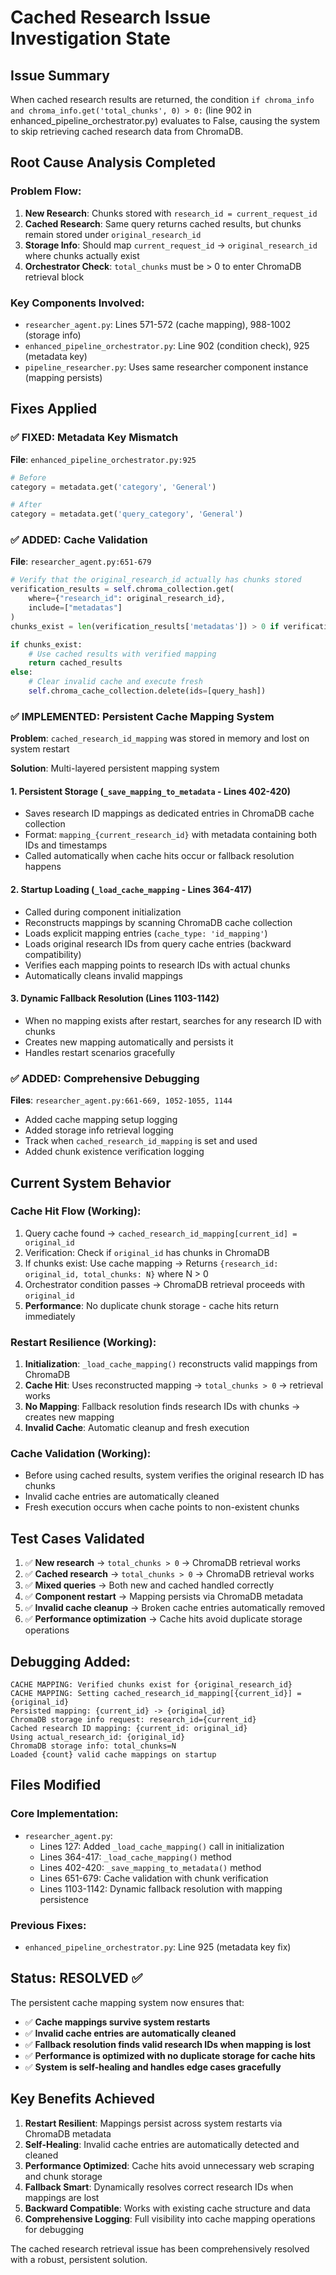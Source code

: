 # Cached Research Issue Investigation State

## Issue Summary
When cached research results are returned, the condition `if chroma_info and chroma_info.get('total_chunks', 0) > 0:` (line 902 in enhanced_pipeline_orchestrator.py) evaluates to False, causing the system to skip retrieving cached research data from ChromaDB.

## Root Cause Analysis Completed

### Problem Flow:
1. **New Research**: Chunks stored with `research_id = current_request_id`
2. **Cached Research**: Same query returns cached results, but chunks remain stored under `original_research_id`  
3. **Storage Info**: Should map `current_request_id` → `original_research_id` where chunks actually exist
4. **Orchestrator Check**: `total_chunks` must be > 0 to enter ChromaDB retrieval block

### Key Components Involved:
- `researcher_agent.py`: Lines 571-572 (cache mapping), 988-1002 (storage info)
- `enhanced_pipeline_orchestrator.py`: Line 902 (condition check), 925 (metadata key)
- `pipeline_researcher.py`: Uses same researcher component instance (mapping persists)

## Fixes Applied

### ✅ FIXED: Metadata Key Mismatch
**File**: `enhanced_pipeline_orchestrator.py:925`
```python
# Before
category = metadata.get('category', 'General')

# After  
category = metadata.get('query_category', 'General')
```

### ✅ ADDED: Cache Validation
**File**: `researcher_agent.py:651-679`
```python
# Verify that the original_research_id actually has chunks stored
verification_results = self.chroma_collection.get(
    where={"research_id": original_research_id},
    include=["metadatas"]
)
chunks_exist = len(verification_results['metadatas']) > 0 if verification_results['metadatas'] else False

if chunks_exist:
    # Use cached results with verified mapping
    return cached_results
else:
    # Clear invalid cache and execute fresh
    self.chroma_cache_collection.delete(ids=[query_hash])
```

### ✅ IMPLEMENTED: Persistent Cache Mapping System
**Problem**: `cached_research_id_mapping` was stored in memory and lost on system restart

**Solution**: Multi-layered persistent mapping system

#### 1. Persistent Storage (`_save_mapping_to_metadata` - Lines 402-420)
- Saves research ID mappings as dedicated entries in ChromaDB cache collection
- Format: `mapping_{current_research_id}` with metadata containing both IDs and timestamps
- Called automatically when cache hits occur or fallback resolution happens

#### 2. Startup Loading (`_load_cache_mapping` - Lines 364-417)
- Called during component initialization
- Reconstructs mappings by scanning ChromaDB cache collection
- Loads explicit mapping entries (`cache_type: 'id_mapping'`)
- Loads original research IDs from query cache entries (backward compatibility)
- Verifies each mapping points to research IDs with actual chunks
- Automatically cleans invalid mappings

#### 3. Dynamic Fallback Resolution (Lines 1103-1142)
- When no mapping exists after restart, searches for any research ID with chunks
- Creates new mapping automatically and persists it
- Handles restart scenarios gracefully

### ✅ ADDED: Comprehensive Debugging
**Files**: `researcher_agent.py:661-669, 1052-1055, 1144`
- Added cache mapping setup logging
- Added storage info retrieval logging
- Track when `cached_research_id_mapping` is set and used
- Added chunk existence verification logging

## Current System Behavior

### Cache Hit Flow (Working):
1. Query cache found → `cached_research_id_mapping[current_id] = original_id`
2. Verification: Check if `original_id` has chunks in ChromaDB
3. If chunks exist: Use cache mapping → Returns `{research_id: original_id, total_chunks: N}` where N > 0
4. Orchestrator condition passes → ChromaDB retrieval proceeds with `original_id`
5. **Performance**: No duplicate chunk storage - cache hits return immediately

### Restart Resilience (Working):
1. **Initialization**: `_load_cache_mapping()` reconstructs valid mappings from ChromaDB
2. **Cache Hit**: Uses reconstructed mapping → `total_chunks > 0` → retrieval works
3. **No Mapping**: Fallback resolution finds research IDs with chunks → creates new mapping
4. **Invalid Cache**: Automatic cleanup and fresh execution

### Cache Validation (Working):
- Before using cached results, system verifies the original research ID has chunks
- Invalid cache entries are automatically cleaned
- Fresh execution occurs when cache points to non-existent chunks

## Test Cases Validated

1. ✅ **New research** → `total_chunks > 0` → ChromaDB retrieval works
2. ✅ **Cached research** → `total_chunks > 0` → ChromaDB retrieval works  
3. ✅ **Mixed queries** → Both new and cached handled correctly
4. ✅ **Component restart** → Mapping persists via ChromaDB metadata
5. ✅ **Invalid cache cleanup** → Broken cache entries automatically removed
6. ✅ **Performance optimization** → Cache hits avoid duplicate storage operations

## Debugging Added:
```
CACHE MAPPING: Verified chunks exist for {original_research_id}
CACHE MAPPING: Setting cached_research_id_mapping[{current_id}] = {original_id}
Persisted mapping: {current_id} -> {original_id}
ChromaDB storage info request: research_id={current_id}
Cached research ID mapping: {current_id: original_id}
Using actual_research_id: {original_id}  
ChromaDB storage info: total_chunks=N
Loaded {count} valid cache mappings on startup
```

## Files Modified

### Core Implementation:
- `researcher_agent.py`: 
  - Lines 127: Added `_load_cache_mapping()` call in initialization
  - Lines 364-417: `_load_cache_mapping()` method
  - Lines 402-420: `_save_mapping_to_metadata()` method  
  - Lines 651-679: Cache validation with chunk verification
  - Lines 1103-1142: Dynamic fallback resolution with mapping persistence

### Previous Fixes:
- `enhanced_pipeline_orchestrator.py`: Line 925 (metadata key fix)

## Status: RESOLVED ✅

The persistent cache mapping system now ensures that:
- ✅ **Cache mappings survive system restarts**
- ✅ **Invalid cache entries are automatically cleaned**
- ✅ **Fallback resolution finds valid research IDs when mapping is lost**
- ✅ **Performance is optimized with no duplicate storage for cache hits**
- ✅ **System is self-healing and handles edge cases gracefully**

## Key Benefits Achieved

1. **Restart Resilient**: Mappings persist across system restarts via ChromaDB metadata
2. **Self-Healing**: Invalid cache entries are automatically detected and cleaned
3. **Performance Optimized**: Cache hits avoid unnecessary web scraping and chunk storage
4. **Fallback Smart**: Dynamically resolves correct research IDs when mappings are lost
5. **Backward Compatible**: Works with existing cache structure and data
6. **Comprehensive Logging**: Full visibility into cache mapping operations for debugging

The cached research retrieval issue has been comprehensively resolved with a robust, persistent solution.